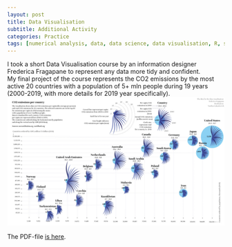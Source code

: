 ```yaml
---
layout: post
title: Data Visualisation
subtitle: Additional Activity
categories: Practice
tags: [numerical analysis, data, data science, data visualisation, R, scatterplot]
---
```


I took a short Data Visualisation course by an information designer Frederica Fragapane to represent any data more tidy and confident. <br>
My final project of the course represents the CO2 emissions by the most active 20 countries with a population of 5+ mln people during 19 years (2000-2019, with more details for 2019 year specifically). <br>
 ![Emissions](/assets/images/banners/Emissions_small.jpg)<br>

The PDF-file [is here](https://github.com/Vasilisalook/vasilisalook.github.io/blob/main/Emissions.pdf).
